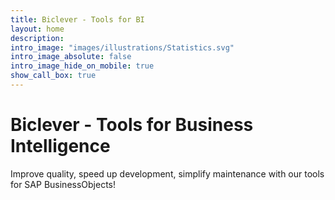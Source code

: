 ```yaml
---
title: Biclever - Tools for BI
layout: home
description: 
intro_image: "images/illustrations/Statistics.svg"
intro_image_absolute: false
intro_image_hide_on_mobile: true
show_call_box: true
---
```


# Biclever - Tools for Business Intelligence

Improve quality, speed up development, simplify maintenance with our tools for SAP BusinessObjects!
